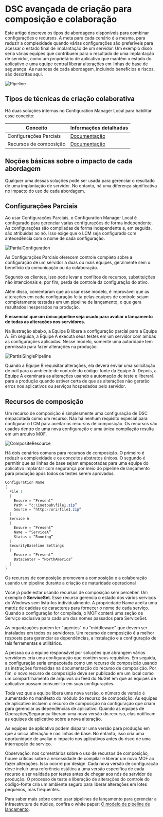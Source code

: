 # <a name="advanced-dsc-authoring-for-composition-and-collaboration"></a>DSC avançada de criação para composição e colaboração

Este artigo descreve os tipos de abordagens disponíveis para combinar configurações e recursos.
A meta para cada cenário é a mesma, para reduzir a complexidade quando várias configurações são preferíveis para acessar o estado final de implantação de um servidor.
Um exemplo disso seria várias equipes que contribuem para o resultado de uma implantação de servidor, como um proprietário de aplicativo que mantém o estado do aplicativo e uma equipe central liberar alterações em linhas de base de segurança.
As nuances de cada abordagem, incluindo benefícios e riscos, são descritas aqui.

![Pipeline](images/Pipeline.jpg)

## <a name="types-of-collaborative-authoring-techniques"></a>Tipos de técnicas de criação colaborativa

Há duas soluções internas no Configuration Manager Local para habilitar esse conceito:

| Conceito | Informações detalhadas
|-|-
| Configurações Parciais | [Documentação](partialconfigs.md)
| Recursos de composição | [Documentação](authoringresourcecomposite.md)

## <a name="understanding-the-impact-of-each-approach"></a>Noções básicas sobre o impacto de cada abordagem

Qualquer uma dessas soluções pode ser usada para gerenciar o resultado de uma implantação de servidor.
No entanto, há uma diferença significativa no impacto do uso de cada abordagem.

## <a name="partial-configurations"></a>Configurações Parciais

Ao usar Configurações Parciais, o Configuration Manager Local é configurado para gerenciar várias configurações de forma independente.
As configurações são compiladas de forma independente e, em seguida, são atribuídas ao nó.
Isso exige que o LCM seja configurado com antecedência com o nome de cada configuração.

![PartialConfiguration](images/PartialConfiguration.jpg)

As Configurações Parciais oferecem controle completo sobre a configuração de um servidor a duas ou mais equipes, geralmente sem o benefício da comunicação ou da colaboração.

Segundo os clientes, isso pode levar a conflitos de recursos, substituições não intencionais e, por fim, perda de controle da configuração do ativo.

Além disso, comentaram que ao usar esse modelo, é improvável que as alterações em cada configuração feita pelas equipes de controle sejam completamente testadas em um pipeline de lançamento, o que gera resultados inesperados na produção.

**É essencial que um único pipeline seja usado para avaliar o lançamento de todas as alterações nos servidores.**

Na ilustração abaixo, a Equipe B libera a configuração parcial para a Equipe A. Em seguida, a Equipe A executa seus testes em um servidor com ambas as configurações aplicadas.
Nesse modelo, somente uma autoridade tem permissão para fazer alterações na produção.

![PartialSinglePipeline](images/PartialSinglePipeline.jpg)

Quando a Equipe B requisitar alterações, ela deverá enviar uma solicitação de pull para o ambiente de controle do código-fonte da Equipe A.
Depois, a Equipe A examinará as alterações usando a automação de teste e liberará para a produção quando estiver certa de que as alterações não gerarão erros nos aplicativos ou serviços hospedados pelo servidor.

## <a name="composite-resources"></a>Recursos de composição

Um recurso de composição é simplesmente uma configuração de DSC empacotada como um recurso.
Não há nenhum requisito especial para configurar o LCM para aceitar os recursos de composição.
Os recursos são usados dentro de uma nova configuração e uma única compilação resulta em um arquivo MOF.

![CompositeResource](images/CompositeResource.jpg)

Há dois cenários comuns para recursos de composição.
O primeiro é reduzir a complexidade e os conceitos abstratos únicos.
O segundo é permitir que as linhas de base sejam empacotadas para uma equipe do aplicativo implantar com segurança por meio do pipeline de lançamento para produção após todos os testes serem aprovados.

```PowerShell
Configuration Name
{
  File 1
  {
    Ensure = “Present”
    Path = “c:\inetpub\file1.zip”
    Source = “http://uri/file1.zip”
  }
  Service A
  {
    Ensure = “Present”
    Name = “ServiceA”
    Status = “Running”
  }
  SecurityBaseline Settings
  {
    Ensure = “Present”
    Datacenter = “NorthAmerica”
  }
}
```

Os recursos de composição promovem a composição e a colaboração usando um pipeline durante a criação de maturidade operacional

Você já pode estar usando recursos de composição sem perceber.
Um exemplo é **ServiceSet**.
Esse recurso gerencia o estado dos vários serviços do Windows sem listá-los individualmente.
A propriedade Name aceita uma matriz de cadeias de caracteres para fornecer o nome de cada serviço.
Quando a configuração for compilada, o MOF conterá uma seção de Serviço exclusiva para cada um dos nomes passados para ServiceSet.

As organizações podem ter "agentes" ou "middleware" que devem ser instalados em todos os servidores.
Um recurso de composição é a melhor resposta para gerenciar as dependências, a instalação e a configuração de tais ferramentas e utilitários.

A pessoa ou a equipe responsável por soluções que abrangem vários servidores cria uma configuração que contém seus requisitos.
Em seguida, a configuração seria empacotada como um recurso de composição usando as instruções fornecidas na documentação do recurso de composição.
Por fim, o novo recurso de composição deve ser publicado em um local como um compartilhamento de arquivos ou feed do NuGet em que as equipes de aplicativo possam consumi-lo em suas configurações.

Toda vez que a equipe libera uma nova versão, o número de versão é aumentado no manifesto do módulo do recurso de composição.
As equipes de aplicativo incluem o recurso de composição na configuração que criam para gerenciar as dependências de aplicativo.
Quando as equipes de Operações/Segurança liberam uma nova versão do recurso, elas notificam as equipes de aplicativo sobre a nova alteração.

As equipes de aplicativo podem disparar uma versão para produção em que a única alteração é nas linhas de base.
No entanto, isso cria uma oportunidade de avaliar o impacto nos aplicativos antes do risco de uma interrupção de serviço.

Observação: nos comentários sobre o uso de recursos de composição, houve críticas sobre a necessidade de compilar e liberar um novo MOF ao fazer alterações.
Isso ocorre por design.
Cada nova versão de configuração deve incluir uma referência estática a uma versão específica de cada recurso e ser validada por testes antes de chegar aos nós de servidor de produção.
O processo de teste e liberação de alterações do controle do código-fonte cria um ambiente seguro para liberar alterações em lotes pequenos, mas frequentes.

Para saber mais sobre como usar pipelines de lançamento para gerenciar a infraestrutura de núcleo, confira o white paper: [O modelo de pipeline de lançamento](http://aka.ms/thereleasepipelinemodel).
